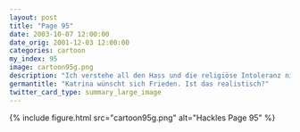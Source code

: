 ```yaml
---
layout: post
title: "Page 95"
date: 2003-10-07 12:00:00
date_orig: 2001-12-03 12:00:00
categories: cartoon
my_index: 95
image: cartoon95g.png
description: "Ich verstehe all den Hass und die religiöse Intoleranz nicht Warum können nicht alle miteinander auskommen Ja, ich wünschte wir könnten mit unseren Nachbarn im mittleren Osten Frieden schließen Es wäre schön in einer Welt zu leben in der Probleme nicht mit Gewalt gelöst werden Öh, ich habe von dem Emacs vs. Vi Kampf zwischen Hackles und den Pinguinen gesprochen Boss Dog Katrina"
germantitle: "Katrina wünscht sich Frieden. Ist das realistisch?"
twitter_card_type: summary_large_image
---
```


{% include figure.html src="cartoon95g.png" alt="Hackles Page 95"  %}

